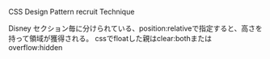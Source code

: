 CSS Design Pattern recruit Technique

Disney
セクション毎に分けられている、position:relativeで指定すると、高さを持って領域が獲得される。
cssでfloatした親はclear:bothまたはoverflow:hidden

